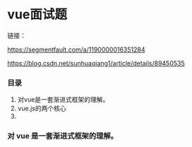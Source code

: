 # vue面试题

链接：

<https://segmentfault.com/a/1190000016351284>

<https://blog.csdn.net/sunhuaqiang1/article/details/89450535>



### 目录

1. 对vue是一套渐进式框架的理解。
2. vue.js的两个核心
3. 

###  对 vue 是一套渐进式框架的理解。

